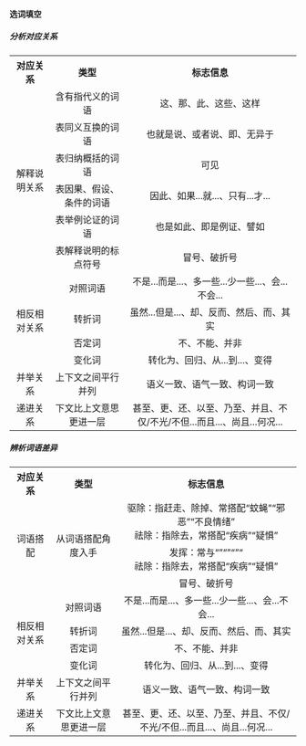 #### 选词填空

##### 分析对应关系

<table>
    <tr align="center">
        <th>对应关系</th>
        <th>类型</th>
        <th>标志信息</th>
    </tr>
    <tr align="center">
    	<td rowspan="6">解释说明关系</td>
    	<td>含有指代义的词语</td>
    	<td>这、那、此、这些、这样</td>
    </tr>
    <tr align="center">
    	<td>表同义互换的词语</td>
    	<td>也就是说、或者说、即、无异于</td>
    </tr>
    <tr align="center">
    	<td>表归纳概括的词语</td>
    	<td>可见</td>
    </tr>
    <tr align="center">
    	<td>表因果、假设、条件的词语</td>
    	<td>因此、如果...就...、只有...才...</td>
    </tr>
    <tr align="center">
    	<td>表举例论证的词语</td>
    	<td>也是如此、即是例证、譬如</td>
    </tr>
    <tr align="center">
    	<td>表解释说明的标点符号</td>
    	<td>冒号、破折号</td>
    </tr>
    <tr align="center">
    	<td rowspan="4">相反相对关系</td>
    	<td>对照词语</td>
    	<td>不是...而是...、多一些...少一些...、会...不会...</td>
    </tr>
    <tr align="center">
    	<td>转折词</td>
    	<td>虽然...但是...、却、反而、然后、而、其实</td>
    </tr>
    <tr align="center">
    	<td>否定词</td>
    	<td>不、不能、并非</td>
    </tr>
    <tr align="center">
    	<td>变化词</td>
    	<td>转化为、回归、从...到...、变得</td>
    </tr>
    <tr align="center">
    	<td>并举关系</td>
    	<td>上下文之间平行并列</td>
        <td>语义一致、语气一致、构词一致</td>
    </tr>
    <tr align="center">
    	<td>递进关系</td>
    	<td>下文比上文意思更进一层</td>
        <td>甚至、更、还、以至、乃至、并且、不仅/不光/不但...而且...、尚且...何况...</td>
    </tr>
</table>

##### 辨析词语差异

<table>
    <tr align="center">
        <th>对应关系</th>
        <th>类型</th>
        <th>标志信息</th>
    </tr>
    <tr align="center">
    	<td rowspan="3">词语搭配</td>
    	<td rowspan="3">从词语搭配角度入手</td>
    	<td>驱除：指赶走、除掉、常搭配“蚊蝇”“邪恶”“不良情绪”</br>祛除：指除去，常搭配“疾病”“疑惧”</td>
    </tr>
    <tr align="center">
    	<td>发挥：常与“”“”“”“</br>祛除：指除去，常搭配“疾病”“疑惧”</td>
    </tr>
    <tr align="center">
    	<td>冒号、破折号</td>
    </tr>
    <tr align="center">
    	<td rowspan="4">相反相对关系</td>
    	<td>对照词语</td>
    	<td>不是...而是...、多一些...少一些...、会...不会...</td>
    </tr>
    <tr align="center">
    	<td>转折词</td>
    	<td>虽然...但是...、却、反而、然后、而、其实</td>
    </tr>
    <tr align="center">
    	<td>否定词</td>
    	<td>不、不能、并非</td>
    </tr>
    <tr align="center">
    	<td>变化词</td>
    	<td>转化为、回归、从...到...、变得</td>
    </tr>
    <tr align="center">
    	<td>并举关系</td>
    	<td>上下文之间平行并列</td>
        <td>语义一致、语气一致、构词一致</td>
    </tr>
    <tr align="center">
    	<td>递进关系</td>
    	<td>下文比上文意思更进一层</td>
        <td>甚至、更、还、以至、乃至、并且、不仅/不光/不但...而且...、尚且...何况...</td>
    </tr>
</table>


